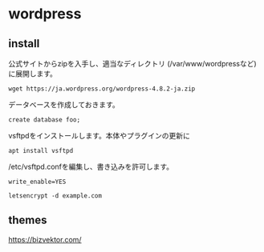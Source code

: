 # wordpress

## install

公式サイトからzipを入手し、適当なディレクトリ (/var/www/wordpressなど)に展開します。

```
wget https://ja.wordpress.org/wordpress-4.8.2-ja.zip
```

データベースを作成しておきます。

```
create database foo;
```

vsftpdをインストールします。本体やプラグインの更新に

```
apt install vsftpd
```

/etc/vsftpd.confを編集し、書き込みを許可します。

```
write_enable=YES
```


```
letsencrypt -d example.com
```

## themes

https://bizvektor.com/
